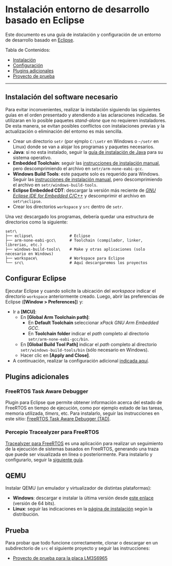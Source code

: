 # Instalación entorno de desarrollo basado en Eclipse

Este documento es una guía de instalación y configuración de un entorno de desarrollo basado en [Eclipse](http://www.eclipse.org).

Tabla de Contenidos:

- [Instalación](#instalacion-del-software-necesario)
- [Configuración](#configurar-eclipse)
- [Plugins adicionales](#plugins-adicionales)
- [Proyecto de prueba](#proyecto-de-prueba)

---

## Instalación del software necesario

Para evitar inconvenientes, realizar la instalación siguiendo las siguientes guías en el orden presentado y atendiendo a las aclaraciones indicadas. Se utilizaran en lo posible paquetes _stand-alone_ que no requieren instaladores. De esta manera, se evitan posibles conflictos con instalaciones previas y la actualización o eliminación del entorno es más sencilla.

- Crear un directorio `setr` (por ejmplo `C:\setr` en Windows o `~/setr` en Linux) donde se van a alojar los programas y paquetes necesarios.
- **Java**: si no esta instalado, seguir la [guía de instalación de Java](https://eclipse-embed-cdt.github.io/plugins/prerequisites/) para su sistema operativo.
- **Embedded Toolchain**: seguir las [instrucciones de instalación manual](https://xpack.github.io/arm-none-eabi-gcc/install/#manual-install), pero descomprimiendo el archivo en `setr/arm-none-eabi-gcc`.
- **Windows Build Tools**: este paquete solo es requerido para Windows. Seguir las [instrucciones de instalación manual](https://xpack.github.io/windows-build-tools/install/#manual-install), pero descomprimiendo el archivo en `setr/windows-build-tools`.
- **Eclipse Embedded CDT**: descargar la versión más reciente de [_GNU Eclipse IDE for Embedded C/C++_](https://www.eclipse.org/downloads/packages/) y descomprimir el archivo en `setr\eclipse`.
- Crear los directorios `workspace` y `src` dentro de `setr`.

Una vez descargado los programas, debería quedar una estructura de directorios como la siguiente:
```
setr\
├── eclipse\                # Eclipse 
├── arm-none-eabi-gcc\      # Toolchain (compilador, linker, librerias, etc.)
├── windows-build-tools\    # Make y otras aplicaciones (solo necesario en Windows)
├── workspace\              # Workspace para Eclipse
└── src\                    # Aquí descargaremos los proyectos
```

## Configurar Eclipse

Ejecutar Eclipse y cuando solicite la ubicación del _workspace_ indicar el directorio `workspace` anteriormente creado. Luego, abrir las preferencias de Eclipse (**[Window > Preferences]**) y:

- Ir a **[MCU]**:
  - En **[Global Arm Toolchain path]**:
    - En **Default Toolchain** seleccionar _xPack GNU Arm Embedded GCC_.
    - En **Toolchain folder** indicar el _path_ completo al directorio `setr/arm-none-eabi-gcc/bin`.
  - En **[Global Build Tool Path]** indicar el _path_ completo al directorio `setr/windows-build-tools/bin` (sólo necesario en Windows).
  - Hacer clic en **[Apply and Close]**.
- A continuación, realizar la configuración adicional [indicada aquí](https://gnu-mcu-eclipse.github.io/eclipse/workspace/preferences).

## Plugins adicionales

### FreeRTOS Task Aware Debugger

Plugin para Eclipse que permite obtener información acerca del estado de FreeRTOS en tiempo de ejecución, como por ejemplo estado de las tareas, memoria utilizada, _timers_, etc. Para instalarlo, seguir las instrucciones en este sitio: [FreeRTOS Task Aware Debugger (TAD)](https://mcuoneclipse.com/2016/07/06/freertos-kernel-awareness-for-eclipse-from-nxp/).

### Percepio Tracealyzer para FreeRTOS

[Tracealyzer para FreeRTOS](https://percepio.com/docs/FreeRTOS/manual/index.html#Tracealyzer_for_FreeRTOS) es una aplicación para realizar un seguimiento de la ejecución de sistemas basados en FreeRTOS, generando una traza que puede ser visualizada en línea o posteriormente. Para instalarlo y configurarlo, seguir la [siguiente guía](eclipse-tracealyzer.md).

## QEMU

Instalar QEMU (un emulador y virtualizador de distintas plataformas):

- **Windows**: descargar e instalar la última versión desde [este enlace](https://qemu.weilnetz.de/w64/) (versión de 64 bits).
- **Linux**: seguir las indicaciones en la [página de instalación](https://www.qemu.org/download/#linux) según la distribución.

## Prueba

Para probar que todo funcione correctamente, clonar o descargar en un subdirectorio de `src` el siguiente proyecto y seguir las instrucciones:

- [Proyecto de prueba para la placa LM3S6965](https://github.com/if025-pm-unpsjb/lm3s6965evb-helloworld-makefile)

